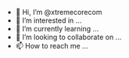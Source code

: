 - 👋 Hi, I’m @xtremecorecom
- 👀 I’m interested in ...
- 🌱 I’m currently learning ...
- 💞️ I’m looking to collaborate on ...
- 📫 How to reach me ...

<!---
xtremecorecom/xtremecorecom is a ✨ special ✨ repository because its `README.md` (this file) appears on your GitHub profile.
You can click the Preview link to take a look at your changes.
--->
